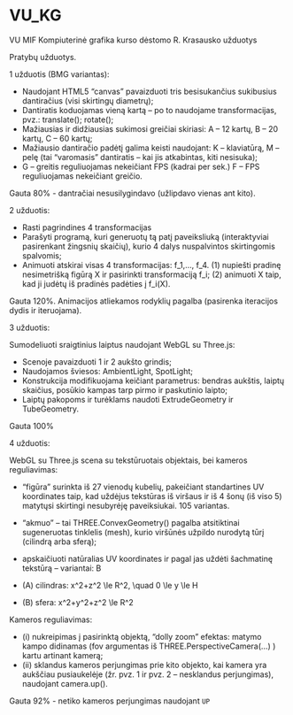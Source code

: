 # VU_KG
VU MIF Kompiuterinė grafika kurso dėstomo R. Krasausko užduotys 

Pratybų užduotys.

1 užduotis (BMG variantas):

* Naudojant HTML5 “canvas” pavaizduoti tris besisukančius sukibusius dantiračius (visi skirtingų diametrų);
* Dantiratis koduojamas vieną kartą – po to naudojame transformacijas, pvz.: translate(); rotate();
* Mažiausias ir didžiausias sukimosi greičiai skiriasi: A – 12 kartų, B – 20 kartų, C – 60 kartų;
* Mažiausio dantiračio padėtį galima keisti naudojant: K –  klaviatūrą, M – pelę (tai “varomasis” dantiratis – kai jis atkabintas, kiti nesisuka);
* G – greitis reguliuojamas nekeičiant FPS (kadrai per sek.) F – FPS reguliuojamas nekeičiant greičio.

Gauta 80% - dantračiai nesusilygindavo (užlipdavo vienas ant kito).

2 užduotis:

* Rasti pagrindines 4 transformacijas
* Parašyti programą, kuri generuotų tą patį paveiksliuką (interaktyviai pasirenkant žingsnių skaičių), kurio 4 dalys   nuspalvintos skirtingomis spalvomis;
* Animuoti atskirai visas 4 transformacijas: f_1,…, f_4.
  (1) nupiešti pradinę nesimetrišką figūrą X ir pasirinkti transformaciją f_i;
  (2) animuoti X taip, kad ji judėtų iš pradinės padėties į f_i(X).

Gauta 120%.
Animacijos atliekamos rodyklių pagalba (pasirenka iteracijos dydis ir iteruojama).

3 užduotis:

Sumodeliuoti sraigtinius laiptus naudojant WebGL su Three.js:
* Scenoje pavaizduoti 1 ir 2 aukšto grindis;
* Naudojamos šviesos: AmbientLight, SpotLight;
* Konstrukcija modifikuojama  keičiant parametrus: bendras aukštis, laiptų skaičius, posūkio kampas tarp pirmo ir paskutinio laipto;
* Laiptų pakopoms ir turėklams naudoti ExtrudeGeometry ir TubeGeometry.

Gauta 100%

4 užduotis:

WebGL su Three.js scena su tekstūruotais objektais, bei kameros reguliavimas:
* “figūra” surinkta iš 27 vienodų kubelių, pakeičiant standartines UV koordinates taip, kad uždėjus tekstūras iš viršaus ir iš 4 šonų (iš viso 5) matytųsi skirtingi nesubyrėję paveiksiukai. 105 variantas.

* “akmuo” – tai THREE.ConvexGeometry() pagalba atsitiktinai sugeneruotas tinklelis (mesh), kurio viršūnės užpildo nurodytą tūrį (cilindrą arba sferą); 
* apskaičiuoti natūralias UV koordinates ir pagal jas uždėti šachmatinę tekstūrą – variantai: B 
* (A) cilindras:  x^2+z^2 \le R^2, \quad 0 \le y \le H 
* (B) sfera:  x^2+y^2+z^2 \le R^2

Kameros reguliavimas:
* (i) nukreipimas į pasirinktą objektą, “dolly zoom” efektas: matymo kampo didinamas (fov argumentas iš THREE.PerspectiveCamera(…) ) kartu artinant kamerą;
* (ii) sklandus kameros perjungimas prie kito objekto, kai kamera yra aukščiau pusiaukelėje (žr. pvz. 1 ir pvz. 2 – nesklandus perjungimas), naudojant camera.up().

Gauta 92% - netiko kameros perjungimas naudojant `UP`
